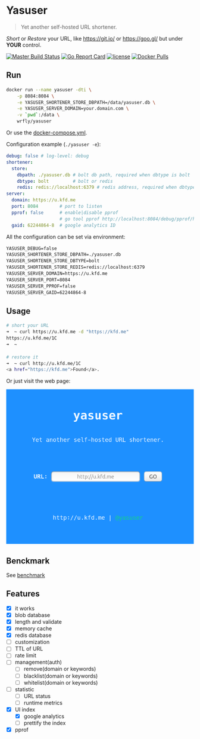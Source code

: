 # Yasuser

> Yet another self-hosted URL shortener.

*Short* or *Restore* your URL, like <https://git.io/> or <https://goo.gl/>
but under **YOUR** control.

[![Master Build Status](https://travis-ci.org/wrfly/yasuser.svg?branch=master)](https://travis-ci.org/wrfly/yasuser)
[![Go Report Card](https://goreportcard.com/badge/github.com/wrfly/yasuser)](https://goreportcard.com/report/github.com/wrfly/yasuser)
[![license](https://img.shields.io/github/license/wrfly/yasuser.svg)](https://github.com/wrfly/yasuser/blob/master/LICENSE)
[![Docker Pulls](https://img.shields.io/docker/pulls/wrfly/yasuser.svg)](https://hub.docker.com/r/wrfly/yasuser/)

## Run

```sh
docker run --name yasuser -dti \
    -p 8084:8084 \
    -e YASUSER_SHORTENER_STORE_DBPATH=/data/yasuser.db \
    -e YASUSER_SERVER_DOMAIN=your.domain.com \
    -v `pwd`:/data \
    wrfly/yasuser
```

Or use the [docker-compose.yml](./docker-compose.yml).

Configuration example (`./yasuser -e`):

```yaml
debug: false # log-level: debug
shortener:
  store:
    dbpath: ./yasuser.db # bolt db path, required when dbtype is bolt
    dbtype: bolt         # bolt or redis
    redis: redis://localhost:6379 # redis address, required when dbtype is redis
server:
  domain: https://u.kfd.me
  port: 8084        # port to listen
  pprof: false      # enable|disable pprof
                    # go tool pprof http://localhost:8084/debug/pprof/heap
  gaid: 62244864-8  # google analytics ID
```

All the configuration can be set via environment:

```txt
YASUSER_DEBUG=false
YASUSER_SHORTENER_STORE_DBPATH=./yasuser.db
YASUSER_SHORTENER_STORE_DBTYPE=bolt
YASUSER_SHORTENER_STORE_REDIS=redis://localhost:6379
YASUSER_SERVER_DOMAIN=https://u.kfd.me
YASUSER_SERVER_PORT=8084
YASUSER_SERVER_PPROF=false
YASUSER_SERVER_GAID=62244864-8
```

## Usage

```bash
# short your URL
➜  ~ curl https://u.kfd.me -d "https://kfd.me"
https://u.kfd.me/1C
➜  ~

# restore it
➜  ~ curl http://u.kfd.me/1C
<a href="https://kfd.me">Found</a>.

```

Or just visit the web page:

![index](index.png)

## Benckmark

See [benchmark](benchmark/readme.md)

## Features

- [x] it works
- [x] blob database
- [x] length and validate
- [x] memory cache
- [x] redis database
- [ ] customization
- [ ] TTL of URL
- [ ] rate limit
- [ ] management(auth)
  - [ ] remove(domain or keywords)
  - [ ] blacklist(domain or keywords)
  - [ ] whitelist(domain or keywords)
- [ ] statistic
  - [ ] URL status
  - [ ] runtime metrics
- [x] UI index
  - [x] google analytics
  - [ ] prettify the index
- [x] pprof
